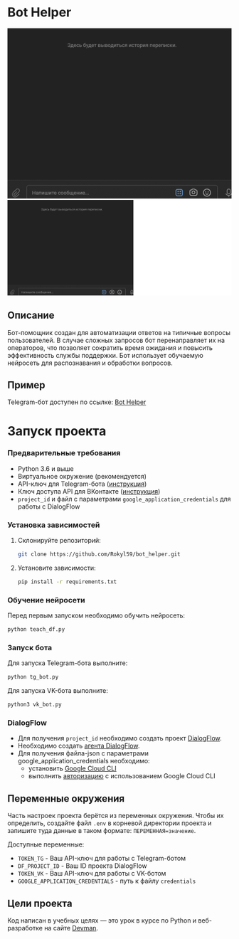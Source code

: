 # Bot Helper

![](https://github.com/Rokyl59/bot_helper/blob/main/assets/GIF%2029.08.2024%2014-40-10.gif)
![](https://github.com/Rokyl59/bot_helper/blob/main/assets/GIF%2029.08.2024%2014-41-10.gif)



## Описание
Бот-помощник создан для автоматизации ответов на типичные вопросы пользователей. В случае сложных запросов бот перенаправляет их на операторов, что позволяет сократить время ожидания и повысить эффективность службы поддержки. Бот использует обучаемую нейросеть для распознавания и обработки вопросов.


## Пример
Telegram-бот доступен по ссылке: [Bot Helper](https://t.me/devman_rokyl_bot)

# Запуск проекта

### Предварительные требования
- Python 3.6 и выше
- Виртуальное окружение (рекомендуется)
- API-ключ для Telegram-бота ([инструкция](https://way23.ru/регистрация-бота-в-telegram.html))
- Ключ доступа API для ВКонтакте ([инструкция](https://vk.com/dev/access_token))
- `project_id` и файл с параметрами `google_application_credentials` для работы с DialogFlow

### Установка зависимостей

1. Склонируйте репозиторий:

    ```bash
    git clone https://github.com/Rokyl59/bot_helper.git
    ```

2. Установите зависимости:

    ```bash
    pip install -r requirements.txt
    ```

### Обучение нейросети


Перед первым запуском необходимо обучить нейросеть:

```bash
python teach_df.py
```

### Запуск бота
Для запуска Telegram-бота выполните:

```bash
python tg_bot.py
```

Для запуска VK-бота выполните:

```bash
python3 vk_bot.py
```

### DialogFlow

- Для получения `project_id` необходимо создать проект [DialogFlow](https://cloud.google.com/dialogflow/es/docs/quick/setup).
- Необходимо создать [агента DialogFlow](https://cloud.google.com/dialogflow/es/docs/quick/build-agent).
- Для получения файла-json с параметрами google_application_credentials необходимо:
  - установить [Google Cloud CLI](https://cloud.google.com/sdk/docs/install)
  - выполнить [авторизацию](https://cloud.google.com/docs/authentication/provide-credentials-adc) c использованием Google Cloud CLI


## Переменные окружения

Часть настроек проекта берётся из переменных окружения. Чтобы их определить, 
создайте файл `.env` в корневой директории проекта и запишите туда данные в таком 
формате: `ПЕРЕМЕННАЯ=значение`.

Доступные переменные:

- `TOKEN_TG` - Ваш API-ключ для работы с Telegram-ботом
- `DF_PROJECT_ID` - Ваш ID проекта DialogFlow
- `TOKEN_VK` - Ваш API-ключ для работы с VK-ботом
- `GOOGLE_APPLICATION_CREDENTIALS` - путь к файлу `credentials`


## Цели проекта

Код написан в учебных целях — это урок в курсе по Python и веб-разработке на сайте [Devman](https://dvmn.org).
